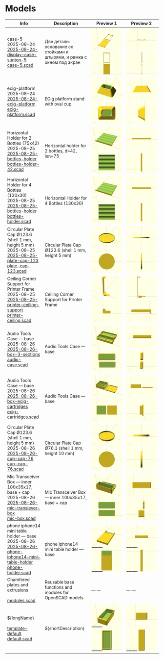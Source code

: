 # Models

| Info | Description | Preview 1 | Preview 2 |
| ---- | ----------- | --------- | --------- |
| case-5<br>2025-08-24<br>[2025-08-24-display-case-sunton-5](2025-08-24-display-case-sunton-5/)<br>[case-5.scad](2025-08-24-display-case-sunton-5/case-5.scad) | Две детали: основание со стойками и штырями, и рамка с окном под экран | ![iso](2025-08-24-display-case-sunton-5/preview.iso.png) ![xy](2025-08-24-display-case-sunton-5/preview.xy.png) | ![xz](2025-08-24-display-case-sunton-5/preview.xz.png) ![yz](2025-08-24-display-case-sunton-5/preview.yz.png) |
| ecig-platform<br>2025-08-24<br>[2025-08-24-ecig-platform](2025-08-24-ecig-platform/)<br>[ecig-platform.scad](2025-08-24-ecig-platform/ecig-platform.scad) | ECig platform stand with oval cup | ![iso](2025-08-24-ecig-platform/preview.iso.png) ![xy](2025-08-24-ecig-platform/preview.xy.png) | ![xz](2025-08-24-ecig-platform/preview.xz.png) ![yz](2025-08-24-ecig-platform/preview.yz.png) |
| Horizontal Holder for 2 Bottles (75x42)<br>2025-08-25<br>[2025-08-25-bottles-holder](2025-08-25-bottles-holder/)<br>[bottles-holder-42.scad](2025-08-25-bottles-holder/bottles-holder-42.scad) | Horizontal holder for 2 bottles, d=42, len=75 | ![iso](2025-08-25-bottles-holder/preview.iso.png) ![xy](2025-08-25-bottles-holder/preview.xy.png) | ![xz](2025-08-25-bottles-holder/preview.xz.png) ![yz](2025-08-25-bottles-holder/preview.yz.png) |
| Horizontal Holder for 4 Bottles (130x30)<br>2025-08-25<br>[2025-08-25-bottles-holder](2025-08-25-bottles-holder/)<br>[bottles-holder.scad](2025-08-25-bottles-holder/bottles-holder.scad) | Horizontal Holder for 4 Bottles (130x30) | ![iso](2025-08-25-bottles-holder/preview.iso.png) ![xy](2025-08-25-bottles-holder/preview.xy.png) | ![xz](2025-08-25-bottles-holder/preview.xz.png) ![yz](2025-08-25-bottles-holder/preview.yz.png) |
| Circular Plate Cap Ø123.6 (shell 1 mm, height 5 mm)<br>2025-08-25<br>[2025-08-25-plate-cap-123](2025-08-25-plate-cap-123/)<br>[plate-cap-123.scad](2025-08-25-plate-cap-123/plate-cap-123.scad) | Circular Plate Cap Ø123.6 (shell 1 mm, height 5 mm) | ![iso](2025-08-25-plate-cap-123/preview.iso.png) ![xy](2025-08-25-plate-cap-123/preview.xy.png) | ![xz](2025-08-25-plate-cap-123/preview.xz.png) ![yz](2025-08-25-plate-cap-123/preview.yz.png) |
| Ceiling Corner Support for Printer Frame<br>2025-08-25<br>[2025-08-25-printer-ceiling-support](2025-08-25-printer-ceiling-support/)<br>[printer-ceiling.scad](2025-08-25-printer-ceiling-support/printer-ceiling.scad) | Ceiling Corner Support for Printer Frame | ![iso](2025-08-25-printer-ceiling-support/preview.iso.png) ![xy](2025-08-25-printer-ceiling-support/preview.xy.png) | ![xz](2025-08-25-printer-ceiling-support/preview.xz.png) ![yz](2025-08-25-printer-ceiling-support/preview.yz.png) |
| Audio Tools Case — base<br>2025-08-26<br>[2025-08-26-box-3-sections](2025-08-26-box-3-sections/)<br>[audio-case.scad](2025-08-26-box-3-sections/audio-case.scad) | Audio Tools Case — base | ![iso](2025-08-26-box-3-sections/preview.iso.png) ![xy](2025-08-26-box-3-sections/preview.xy.png) | ![xz](2025-08-26-box-3-sections/preview.xz.png) ![yz](2025-08-26-box-3-sections/preview.yz.png) |
| Audio Tools Case — base<br>2025-08-26<br>[2025-08-26-box-ecig-cartridges](2025-08-26-box-ecig-cartridges/)<br>[ecig-cartridges.scad](2025-08-26-box-ecig-cartridges/ecig-cartridges.scad) | Audio Tools Case — base | ![iso](2025-08-26-box-ecig-cartridges/preview.iso.png) ![xy](2025-08-26-box-ecig-cartridges/preview.xy.png) | ![xz](2025-08-26-box-ecig-cartridges/preview.xz.png) ![yz](2025-08-26-box-ecig-cartridges/preview.yz.png) |
| Circular Plate Cap Ø123.6 (shell 1 mm, height 5 mm)<br>2025-08-26<br>[2025-08-26-cup-cap-76](2025-08-26-cup-cap-76/)<br>[cup-cap-76.scad](2025-08-26-cup-cap-76/cup-cap-76.scad) | Circular Plate Cap Ø76.1 (shell 1 mm, height 10 mm) | ![iso](2025-08-26-cup-cap-76/preview.iso.png) ![xy](2025-08-26-cup-cap-76/preview.xy.png) | ![xz](2025-08-26-cup-cap-76/preview.xz.png) ![yz](2025-08-26-cup-cap-76/preview.yz.png) |
| Mic Transceiver Box — inner 100x35x17, base + cap<br>2025-08-26<br>[2025-08-26-mic-transiever-box](2025-08-26-mic-transiever-box/)<br>[mic-box.scad](2025-08-26-mic-transiever-box/mic-box.scad) | Mic Transceiver Box — inner 100x35x17, base + cap | ![iso](2025-08-26-mic-transiever-box/preview.iso.png) ![xy](2025-08-26-mic-transiever-box/preview.xy.png) | ![xz](2025-08-26-mic-transiever-box/preview.xz.png) ![yz](2025-08-26-mic-transiever-box/preview.yz.png) |
| phone iphone14 mini table holder — base<br>2025-08-26<br>[2025-08-26-phone-iphone14-mini-table-holder](2025-08-26-phone-iphone14-mini-table-holder/)<br>[phone-holder.scad](2025-08-26-phone-iphone14-mini-table-holder/phone-holder.scad) | phone iphone14 mini table holder — base | ![iso](2025-08-26-phone-iphone14-mini-table-holder/preview.iso.png) ![xy](2025-08-26-phone-iphone14-mini-table-holder/preview.xy.png) | ![xz](2025-08-26-phone-iphone14-mini-table-holder/preview.xz.png) ![yz](2025-08-26-phone-iphone14-mini-table-holder/preview.yz.png) |
| Chamfered plates and extrusions<br><br>[modules.scad](modules.scad/)<br> | Reusable base functions and modules for OpenSCAD models | — — | — — |
| ${longName}<br><br>[template-default](template-default/)<br>[default.scad](template-default/default.scad) | ${shortDescription} | ![iso](template-default/preview.iso.png) ![xy](template-default/preview.xy.png) | ![xz](template-default/preview.xz.png) ![yz](template-default/preview.yz.png) |
